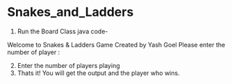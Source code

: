 # Snakes_and_Ladders

1) Run the Board Class java code- 

Welcome to Snakes & Ladders Game
Created by Yash Goel
Please enter the number of player :


2) Enter the number of players playing
3) Thats it! You will get the output and the player who wins.
